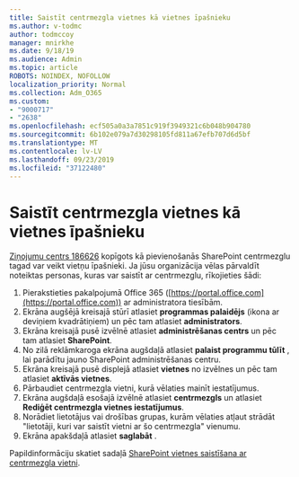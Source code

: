 ```yaml
---
title: Saistīt centrmezgla vietnes kā vietnes īpašnieku
ms.author: v-todmc
author: todmccoy
manager: mnirkhe
ms.date: 9/18/19
ms.audience: Admin
ms.topic: article
ROBOTS: NOINDEX, NOFOLLOW
localization_priority: Normal
ms.collection: Adm_O365
ms.custom:
- "9000717"
- "2638"
ms.openlocfilehash: ecf505a0a3a7851c919f3949321c6b048b904780
ms.sourcegitcommit: 6b102e079a7d30298105fd811a67efb707d6d5bf
ms.translationtype: MT
ms.contentlocale: lv-LV
ms.lasthandoff: 09/23/2019
ms.locfileid: "37122480"
---
```

# <a name="associate-hub-sites-as-site-owner"></a>Saistīt centrmezgla vietnes kā vietnes īpašnieku

[Ziņojumu centrs 186626](https://admin.microsoft.com/Adminportal/Home?source=applauncher#/MessageCenter?id=MC186626) kopīgots kā pievienošanās SharePoint centrmezglu tagad var veikt vietņu īpašnieki. Ja jūsu organizācija vēlas pārvaldīt noteiktas personas, kuras var saistīt ar centrmezglu, rīkojieties šādi: 

1. Pierakstieties pakalpojumā Office 365 ([https://portal.office.com](https://portal.office.com)) ar administratora tiesībām.
2. Ekrāna augšējā kreisajā stūrī atlasiet **programmas palaidējs** (ikona ar deviņiem kvadrātiņiem) un pēc tam atlasiet **administrators**.
3. Ekrāna kreisajā pusē izvēlnē atlasiet **administrēšanas centrs** un pēc tam atlasiet **SharePoint**.
4. No zilā reklāmkaroga ekrāna augšdaļā atlasiet **palaist programmu tūlīt** , lai parādītu jauno SharePoint administrēšanas centru.
5. Ekrāna kreisajā pusē displejā atlasiet **vietnes** no izvēlnes un pēc tam atlasiet **aktīvās vietnes**.
6. Pārbaudiet centrmezgla vietni, kurā vēlaties mainīt iestatījumus.
7. Ekrāna augšdaļā esošajā izvēlnē atlasiet **centrmezgls** un atlasiet **Rediģēt centrmezgla vietnes iestatījumus**.
8. Norādiet lietotājus vai drošības grupas, kurām vēlaties atļaut strādāt "lietotāji, kuri var saistīt vietni ar šo centrmezgla" vienumu.
9. Ekrāna apakšdaļā atlasiet **saglabāt** .

Papildinformāciju skatiet sadaļā [SharePoint vietnes saistīšana ar centrmezgla vietni](https://support.office.com/article/associate-a-sharepoint-site-with-a-hub-site-ae0009fd-af04-4d3d-917d-88edb43efc05). 